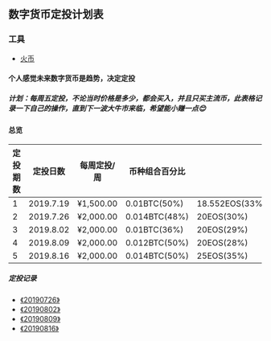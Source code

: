 ## 数字货币定投计划表

### 工具

- [火币 ](https://www.huobi.br.com/zh-cn/)

#### 个人感觉未来数字货币是趋势，决定定投 </br>

##### 计划：每周五定投，不论当时价格是多少，都会买入，并且只买主流币，此表格记录一下自己的操作，直到下一波大牛市来临，希望能小赚一点😊

#### 总览

| 定投期数 | 定投日数  | 每周定投/周 | 币种组合百分比 |                |               |
| -------- | --------- | ----------- | -------------- | -------------- | -------------    |
| 1        | 2019.7.19 | ¥1,500.00   | 0.01BTC(50%)   | 18.552EOS(33%) | 0.168ETH(17%)    |
| 2        | 2019.7.26 | ¥2,000.00   | 0.014BTC(48%)  | 20EOS(30%)     | 0.3ETH(22%)       |
| 3        | 2019.8.02 | ¥2,000.00   | 0.01BTC(36%)   | 20EOS(29%)     | 0.4627ETH(35%)   |
| 4        | 2019.8.09 | ¥2,000.00   | 0.012BTC(50%)  | 20EOS(28%)     | 0.3118ETH(22%)   |
| 5        | 2019.8.16 | ¥2,000.00   | 0.014BTC(50%)  | 25EOS(35%)     | 0.2651ETH(15%)   |

##### 定投记录
  - [《20190726》](notes/定投/20190726.md)
  - [《20190802》](notes/定投/20190802.md)
  - [《20190809》](notes/定投/20190809.md)
  - [《20190816》](notes/定投/20190816.md)